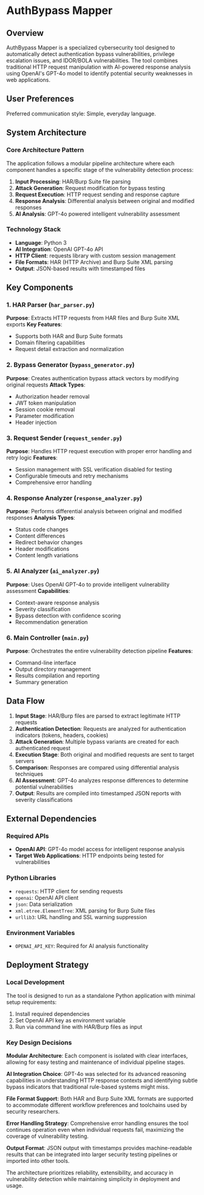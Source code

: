 # AuthBypass Mapper

## Overview

AuthBypass Mapper is a specialized cybersecurity tool designed to automatically detect authentication bypass vulnerabilities, privilege escalation issues, and IDOR/BOLA vulnerabilities. The tool combines traditional HTTP request manipulation with AI-powered response analysis using OpenAI's GPT-4o model to identify potential security weaknesses in web applications.

## User Preferences

Preferred communication style: Simple, everyday language.

## System Architecture

### Core Architecture Pattern
The application follows a modular pipeline architecture where each component handles a specific stage of the vulnerability detection process:

1. **Input Processing**: HAR/Burp Suite file parsing
2. **Attack Generation**: Request modification for bypass testing
3. **Request Execution**: HTTP request sending and response capture
4. **Response Analysis**: Differential analysis between original and modified responses
5. **AI Analysis**: GPT-4o powered intelligent vulnerability assessment

### Technology Stack
- **Language**: Python 3
- **AI Integration**: OpenAI GPT-4o API
- **HTTP Client**: requests library with custom session management
- **File Formats**: HAR (HTTP Archive) and Burp Suite XML parsing
- **Output**: JSON-based results with timestamped files

## Key Components

### 1. HAR Parser (`har_parser.py`)
**Purpose**: Extracts HTTP requests from HAR files and Burp Suite XML exports
**Key Features**:
- Supports both HAR and Burp Suite formats
- Domain filtering capabilities
- Request detail extraction and normalization

### 2. Bypass Generator (`bypass_generator.py`)
**Purpose**: Creates authentication bypass attack vectors by modifying original requests
**Attack Types**:
- Authorization header removal
- JWT token manipulation
- Session cookie removal
- Parameter modification
- Header injection

### 3. Request Sender (`request_sender.py`)
**Purpose**: Handles HTTP request execution with proper error handling and retry logic
**Features**:
- Session management with SSL verification disabled for testing
- Configurable timeouts and retry mechanisms
- Comprehensive error handling

### 4. Response Analyzer (`response_analyzer.py`)
**Purpose**: Performs differential analysis between original and modified responses
**Analysis Types**:
- Status code changes
- Content differences
- Redirect behavior changes
- Header modifications
- Content length variations

### 5. AI Analyzer (`ai_analyzer.py`)
**Purpose**: Uses OpenAI GPT-4o to provide intelligent vulnerability assessment
**Capabilities**:
- Context-aware response analysis
- Severity classification
- Bypass detection with confidence scoring
- Recommendation generation

### 6. Main Controller (`main.py`)
**Purpose**: Orchestrates the entire vulnerability detection pipeline
**Features**:
- Command-line interface
- Output directory management
- Results compilation and reporting
- Summary generation

## Data Flow

1. **Input Stage**: HAR/Burp files are parsed to extract legitimate HTTP requests
2. **Authentication Detection**: Requests are analyzed for authentication indicators (tokens, headers, cookies)
3. **Attack Generation**: Multiple bypass variants are created for each authenticated request
4. **Execution Stage**: Both original and modified requests are sent to target servers
5. **Comparison**: Responses are compared using differential analysis techniques
6. **AI Assessment**: GPT-4o analyzes response differences to determine potential vulnerabilities
7. **Output**: Results are compiled into timestamped JSON reports with severity classifications

## External Dependencies

### Required APIs
- **OpenAI API**: GPT-4o model access for intelligent response analysis
- **Target Web Applications**: HTTP endpoints being tested for vulnerabilities

### Python Libraries
- `requests`: HTTP client for sending requests
- `openai`: OpenAI API client
- `json`: Data serialization
- `xml.etree.ElementTree`: XML parsing for Burp Suite files
- `urllib3`: URL handling and SSL warning suppression

### Environment Variables
- `OPENAI_API_KEY`: Required for AI analysis functionality

## Deployment Strategy

### Local Development
The tool is designed to run as a standalone Python application with minimal setup requirements:

1. Install required dependencies
2. Set OpenAI API key as environment variable
3. Run via command line with HAR/Burp files as input

### Key Design Decisions

**Modular Architecture**: Each component is isolated with clear interfaces, allowing for easy testing and maintenance of individual pipeline stages.

**AI Integration Choice**: GPT-4o was selected for its advanced reasoning capabilities in understanding HTTP response contexts and identifying subtle bypass indicators that traditional rule-based systems might miss.

**File Format Support**: Both HAR and Burp Suite XML formats are supported to accommodate different workflow preferences and toolchains used by security researchers.

**Error Handling Strategy**: Comprehensive error handling ensures the tool continues operation even when individual requests fail, maximizing the coverage of vulnerability testing.

**Output Format**: JSON output with timestamps provides machine-readable results that can be integrated into larger security testing pipelines or imported into other tools.

The architecture prioritizes reliability, extensibility, and accuracy in vulnerability detection while maintaining simplicity in deployment and usage.